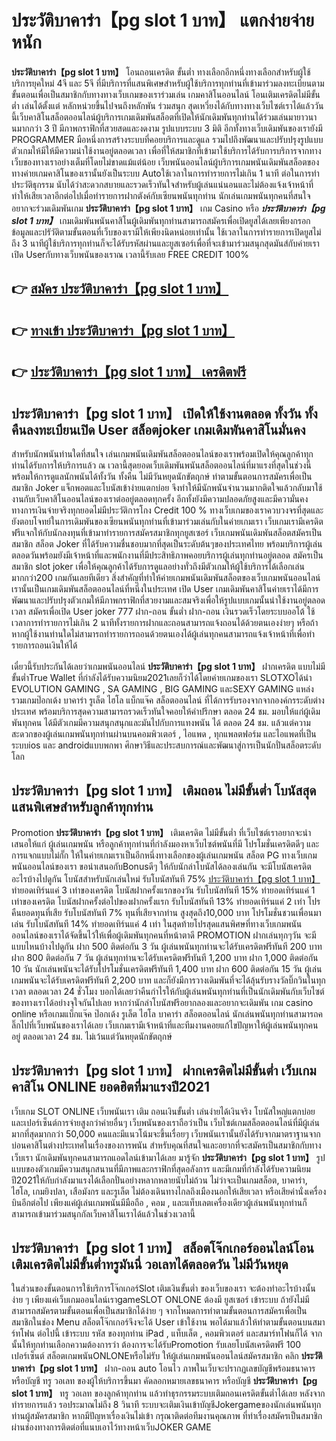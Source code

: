 # ประวัติบาคาร่า【pg slot 1 บาท】  แตกง่ายจ่ายหนัก

**ประวัติบาคาร่า【pg slot 1 บาท】** โอนถอนเครดิต ขั้นต่ำ  ทางเลือกอีกหนึ่งทางเลือกสำหรับผู้ใช้บริการยุคใหม่ 4จี และ 5จี ที่มีบริการที่แสนพิเศษสำหรับผู้ใช้บริการทุกท่านที่เข้ามาร่วมลงทะเบียนตามขั้นตอนเพื่อเป็นสมาชิกกับทางทางเว็บเกมของเราร่วมเล่น เกมคาสิโนออนไลน์ โอนเติมเครดิตไม่มีขั้นต่ำ เล่นได้ตั้งแต่ หลักหน่วยขึ้นไปจนถึงหลักพัน ร่วมสนุก สุดเหวี่ยงได้กับทางทางเว็บไซต์เราได้แล้ววันนี้เว็บคาสิโนสล็อตออนไลน์ผู้บริการเกมเดิมพันสล็อตที่เปิดให้นักเดิมพันทุกท่านได้ร่วมเล่นมายาวนานมากกว่า 3 ปี มีภาพกราฟิกที่สวยสดและงดงาม รูปแบบระบบ 3 มิติ
อีกทั้งทางเว็บเดิมพันของเรายังมี  PROGRAMMER มือหนึ่งการสร้างระบบที่คอยบริการและดูแล  รวมไปถึงพัฒนาและปรับปรุงรูปแบบตัวเกมให้มีให้มีความน่าใช้งานอยู่ตลอดเวลา เพื่อที่ให้สมาชิกที่เข้ามาใช้บริการได้รับการบริการจากทางเว็บของทางเราอย่างเต็มที่โดยไม่ขาดแม้แต่น้อย เว็บพนันออนไลน์ผู้บริการเกมพนันเดิมพันสล็อตของทางค่ายเกมคาสิโนของเรานั้นยังเป็นระบบ Autoใช้เวลาในการทำรายการไม่เกิน 1 นาที ต่อในการทำประวัติธุกรรม นับได้ว่าสะดวกสบายและรวดเร็วทันใจสำหรับผู้เล่นแน่นอนและไม่ต้องแจ้งเจ้าหน้าที่ทำให้เสียเวลาอีกต่อไปเมื่อทำรายการฝากตังค์กับเซียนพนันทุกท่าน
นักเล่นเกมพนันทุกคนที่สนใจอยากจะร่วมเดิมพันเกม **ประวัติบาคาร่า【pg slot 1 บาท】** เกม Casino  หรือ ***ประวัติบาคาร่า【pg slot 1 บาท】*** เกมเดิมพันพนันคาสิโนผู้เดิมพันทุกท่านสามารถสมัครเพื่อเปิดยูสได้เลยเพียงกรอกข้อมูลและปรัวัติตามขั้นตอนที่เว็บของเรามีให้เพียงนิดหน่อยเท่านั้น ใช้เวลาในการทำรายการเปิดยูสไม่ถึง 3 นาทีผู้ใช้บริการทุกท่านก็จะได้รับรหัสผ่านและยูสเซอร์เพื่อที่จะเข้ามาร่วมสนุกสุดมันส์กับค่ายเราเปิด Userกับทางเว็บพนันของเราณ เวลานี้รับเลย FREE CREDIT 100%

## 👉 [สมัคร ประวัติบาคาร่า【pg slot 1 บาท】](https://archa888.com/)
## 👉 [ทางเข้า ประวัติบาคาร่า【pg slot 1 บาท】](https://archa888.com/)
## 👉 [ประวัติบาคาร่า【pg slot 1 บาท】 เครดิตฟรี](https://archa888.com/)

## ประวัติบาคาร่า【pg slot 1 บาท】 เปิดให้ใช้งานตลอด ทั้งวัน ทั้งคืนลงทะเบียนเปิด User สล็อตjoker เกมเดิมพันคาสิโนมั่นคง

สำหรับนักพนันท่านใดที่สนใจ เล่นเกมพนันเดิมพันสล็อตออนไลน์ของเราพร้อมเปิดให้คุณลูกค้าทุกท่านได้รับการให้บริการแล้ว ณ เวลานี้สุดยอดเว็บเดิมพันพนันสล็อตออนไลน์ที่มาแรงที่สุดในช่วงนี้ พร้อมให้การดูแลนักพนันได้ทั้งวัน ทั้งคืน ไม่มีวันหยุดนักขัตฤกษ์ ทำตามขั้นตอนการสมัครเพื่อเป็นสมาชิก Joker แจ็กพอตและโบนัสเข้าง่ายแตกบ่อย จึงทำให้มีนักพนันจำนวนมากติดใจแล้วกลับมาใช้งานกับเว็บคาสิโนออนไลน์ของเราต่ออยู่ตลอดทุกครั้ง อีกทั้งยังมีความปลอดภัยสูงและมีความั่นคงทางการเงินจ่ายจริงทุกยอดไม่มีประวัติการโกง Credit 100 % ทางเว็บเกมของเราควบวงจรที่สุดและยังตอบโจทย์ในการเดิมพันของเซียนพนันทุกท่านที่เข้ามาร่วมเล่นกับในค่ายเกมเรา
เว็บเกมเรามีเครดิตฟรีแจกให้กับนักลงทุนที่เข้ามาทำรายการสมัครสมาชิกทุกยูสเซอร์ เว็บเกมพนันเดิมพันสล็อตสมัครเป็นสมาชิก สล็อต Joker ที่ได้รับความชื่นชอบมากที่สุดเป็นระดับต้นๆของประเทศไทย พร้อมบริการผู้เล่นตลอดวันพร้อมยังมีเจ้าหน้าที่และพนักงานที่มีประสิทธิภาพคอยบริการผู้เล่นทุกท่านอยู่ตลอด สมัครเป็นสมาชิก slot joker เพื่อให้คุณลูกค้าได้รับการดูแลอย่างทั่วถึงมีตัวเกมให้ผู้ใช้บริการได้เลือกเล่นมากกว่า200 เกมกันเลยทีเดียว
สิ่งสำคัญที่ทำให้ค่ายเกมพนันเดิมพันสล็อตของเว็บเกมพนันออนไลน์เรานั้นเป็นเกมเดิมพันสล็อตออนไลน์ที่หนึ่งในประเทศ เปิด User  เกมเดิมพันคาสิโนค่ายเราได้มีการพัฒนาและปรับปรุงตัวเกมให้มีภาพกราฟิกที่สวยงามและสมจริงเพื่อให้รูปแบบเกมนั้นน่าใช้งานอยู่ตลอดเวลา สมัครเพื่อเปิด User joker 777 ฝาก-ถอน ขั้นต่ำ ฝาก-ถอน เงินรวดเร็วโดยระบบออโต้ ใช้เวลาการทำรายการไม่เกิน 2 นาทีทั้งรายการฝากและถอนสามารถแจ้งถอนได้ด้วยตนเองง่ายๆ หรือถ้าหากผู้ใช้งานท่านใดไม่สามารถทำรายการถอนด้วยตนเองได้ผู้เล่นทุกคนสามารถแจ้งเจ้าหน้าที่เพื่อทำรายการถอนเงินให้ได้

เดี๋ยวนี้รับประกันได้เลยว่าเกมพนันออนไลน์ **ประวัติบาคาร่า【pg slot 1 บาท】** ฝากเครดิต แบบไม่มีขั้นต่ำTrue Wallet ที่กำลังได้รับความนิยม2021เลยก็ว่าได้โดยค่ายเกมของเรา SLOTXOได้นำ EVOLUTION GAMING , SA GAMING , BIG GAMING และSEXY GAMING แหล่งรวมเกมป๊อกเด้ง บาคาร่า รูเล็ต ไฮโล แบ็กแจ๊ค สล็อตออนไลน์ ที่ได้การรับรองจากจากองค์กรระดับต่างประเทศ พร้อมบริการสุดความสามารถรวดเร็วทันใจคอยให้คำปรึกษา ตลอด 24 ชม. มอบให้แก่ผู้เดิมพันทุกคน ได้มีตัวเกมมีความสนุกสนุกและมันไปกับการแทงพนัน ได้ ตลอด 24 ชม. แล้วแต่ความสะดวกของผู้เล่นเกมพนันทุกท่านผ่านบนคอมพิวเตอร์ , ไอแพด , ทุกแพลตฟอร์ม และไอแพดที่เป็นระบบios และ androidแบบพกพา ศึกษาวิธีและประสบการณ์และพัฒนาสู่การเป็นนักปั่นสล็อตระดับโลก

## ประวัติบาคาร่า【pg slot 1 บาท】 เติมถอน ไม่มีขั้นต่ำ โบนัสสุดแสนพิเศษสำหรับลูกค้าทุกท่าน

 Promotion  **ประวัติบาคาร่า【pg slot 1 บาท】** เติมเครดิต ไม่มีขั้นต่ำ ที่เว็บไซต์เราอยากจะนำเสนอให้แก่  ผู้เล่นเกมพนัน หรือลูกค้าทุกท่านที่กำลังมองหาเว็บไซต์พนันที่มี โปรโมชั่นเครดิตดีๆ และการแจกแบบไม่กั๊ก ให้ในค่ายเกมเราเป็นอีกหนึ่งทางเลือกของผู้เล่นเกมพนัน สล็อต PG ทางเว็บเกมพนันออนไลน์ของเรา ขอนำเสนอกับBonusดีๆ ให้กับนักล่าโบนัสได้ลองเล่นกัน จะมีโบนัสเครดิตอะไรบ้างไปดูกัน
โบนัสสำหรับนักเล่นใหม่ รับโบนัสทันที 75% [ประวัติบาคาร่า【pg slot 1 บาท】](https://archa888.com/) ทำยอดเทิร์นแค่ 3 เท่าของเครดิต
โบนัสฝากครั้งแรกของวัน รับโบนัสทันที 15% ทำยอดเทิร์นแค่ 1 เท่าของเครดิต
โบนัสฝากครั้งต่อไปของฝากครั้งแรก รับโบนัสทันที 13% ทำยอดเทิร์นแค่ 2 เท่า
โปรคืนยอดทุนที่เสีย รับโบนัสทันที 7% ทุนที่เสียจากท่าน สูงสุดถึง10,000 บาท
โปรโมชั่นชวนเพื่อนมาเล่น รับโบนัสทันที 14% ทำยอดเทิร์นแค่ 4 เท่า
ในสุดท้ายโปรสุดแสนพิศษที่ทางเว็บเกมพนันออนไลน์ของเราได้จัดขึ้นไว้ให้เพื่อผู้เดิมพันทุกคนที่หน้าตาดี  PROMOTION ฝากเล่นทุกๆวัน จะมีแบบไหนบ้างไปดูกัน
ฝาก 500 ติดต่อกัน 3 วัน ผู้เล่นพนันทุกท่านจะได้รับเครดิตฟรีทันที 200 บาท
ฝาก 800 ติดต่อกัน 7 วัน ผู้เล่นทุกท่านจะได้รับเครดิตฟรีทันที 1,200 บาท
ฝาก 1,000 ติดต่อกัน 10 วัน นักเล่นพนันจะได้รับโปรโมชั่นเครดิตฟรีทันที 1,400 บาท
ฝาก 600 ติดต่อกัน 15 วัน ผู้เล่นเกมพนันจะได้รับเครดิตฟรีทันที 2,200 บาท
และก็ยังมีการวางเดิมพันที่จะได้ลุ้นรับรางวัลบิ๊กวินในทุกเวลา ตลอดเวลา 24 ชั่วโมง บอกได้เลยว่าคืนกำไรให้กับผู้เล่นพนันทุกท่านที่เป็นนักเดิมพันกับเว็บไซต์ของทางเราได้อย่างจุใจกันไปเลย หากว่านักล่าโบนัสฟรีอยากลองและอยากจะเดิมพัน เกม casino online หรือเกมแบ็กแจ๊ค ป๊อกเด้ง รูเล็ต ไฮโล บาคาร่า สล็อตออนไลน์ นักเล่นพนันทุกท่านสามารถคลิ๊กไปที่เว็บพนันของเราได้เลย เว็บเกมเรามีเจ้าหน้าที่และทีมงานคอยแก้ไขปัญหาให้ผู้เล่นพนันทุกคนอยู่ ตลอดเวลา 24 ชม. ไม่เว้นแต่วันหยุดนักขัตฤกษ์

## ประวัติบาคาร่า【pg slot 1 บาท】 ฝากเครดิตไม่มีขั้นต่ำ  เว็บเกมคาสิโน ONLINE ยอดฮิตที่มาแรงปี2021

เว็บเกม SLOT ONLINE เว็บพนันเรา เติม ถอนเงินขั้นต่ำ เล่นง่ายได้เงินจริง โบนัสใหญ่แตกบ่อยและเปอร์เซ็นต์การจ่ายสูงกว่าค่ายอื่นๆ เว็บพนันของเราถือว่าเป็น เว็บไซต์เกมสล็อตออนไลน์ที่มีผู้เล่นมากที่สุดมากกว่า 50,000 คนและมีแนวโน้มจะขึ้นเรื่อยๆ เว็บพนันเรานั้นยังได้รับจากมาตราฐานจากบ่อนคาสิโนต่างประเทศในเรื่องของการพนัน สำหรับคุณที่สนใจและอยากที่จะสมัครเป็นสมาชิกกับทางเว็บเรา นักเดิมพันทุกคนสามารถแอดไลน์เข้ามาได้เลย
	มารู้จัก **ประวัติบาคาร่า【pg slot 1 บาท】** รูปแบบของตัวเกมมีความสนุกสนานที่มีภาพและกราฟิกที่สุดอลังการ และมีเกมที่กำลังได้รับความนิยมปี2021ให้กับกำลังมาแรงได้เลือกปั่นอย่างหลากหลายนับไม่ถ้วน  ไม่ว่าจะเป็นเกมสล็อต, บาคาร่า, ไฮโล, เกมยิงปลา, เสือมังกร และรูเล็ต ไม่ต้องเดินทางไกลถึงเมืองนอกให้เสียเวลา หรือเสียค่านั่งเครื่องบินอีกต่อไป เพียงแค่ผู้เล่นเกมพนันมีมือถือ , คอม , และแท็บเลตเครื่องเดียวผู้เล่นพนันทุกท่านก็สามารถเข้ามาร่วมสนุกกัลเว็บคาสิโนเราได้แล้วในช่วงเวลานี้

## ประวัติบาคาร่า【pg slot 1 บาท】 สล็อตโจ๊กเกอร์ออนไลน์โอนเติมเครดิตไม่มีขั้นต่ำทรูมันนี่ วอเลทได้ตลอดวัน ไม่มีวันหยุด

ในส่วนของขั้นตอนการใช้บริการโจ๊กเกอร์Slot เติมเงินขั้นต่ำ ของเว็บของเรา จะต้องทำอะไรบ้างนั้น ง่าย ๆ เพียงแค่เว็บเกมออนไลน์เราgameSLOT ONLONE ต้องมี ยูสเซอร์ เข้าระบบ ถ้ายังไม่มีสามารถสมัครตามขั้นตอนเพื่อเป็นสมาชิกได้ง่าย ๆ จากโหมดการทำตามขั้นตอนการสมัครเพื่อเป็นสมาชิกในช่อง Menu สล็อตโจ๊กเกอร์จึงจะได้ User เข้าใช้งาน พอได้มาแล้วให้ทำตามขั้นตอนบนสมาร์ทโฟน ต่อไปนี้
เข้าระบบ รหัส  ของทุกท่าน iPad , แท็บเล็ต , คอมพิวเตอร์ และสมาร์ทโฟนก็ได้
จากนั้นให้ทุกท่านเลือกความต้องการว่า ต้องการจะได้รับPromotion รับเลยโบนัสเครดิตฟรี 100 เปอร์เซ็นต์ สล็อตเกมพนันONLONEหรือไม่รับ
ให้ผู้เล่นเกมพนันออนไลน์สมัครสมาชิก คลิก **ประวัติบาคาร่า【pg slot 1 บาท】** ฝาก-ถอน auto โอนไว ภาพในเว็บจะปรากฏเลขบัญชีพร้อมธนาคาร หรือบัญชี ทรู วอเลท ของผู้ให้บริการขึ้นมา
คัดลอกหมายเลขธนาคาร หรือบัญชี **ประวัติบาคาร่า【pg slot 1 บาท】** ทรู วอเลท ของลูกค้าทุกท่าน แล้วทำธุรกรรมระบบเติมถอนเครดิตขั้นต่ำได้เลย
หลังจากทำรายการแล้ว รอประมาณไม่ถึง 8 วินาที ระบบจะเติมเงินเข้าบัญชีJokergameของนักเล่นพนันทุกท่านผู้สมัครสมาชิก
หากมีปัญหาเรื่องเงินไม่เข้า กรุณาติดต่อทีมงานคุณภาพ ที่ทำเรื่องสมัครเป็นสมาชิกผ่านช่องทางการติดต่อที่แนบเอาไว้ทางหน้าเว็บJOKER GAME


